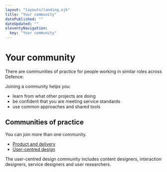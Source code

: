```yaml
---
layout: "layouts/landing.njk"
title: "Your community"
datePublished: ""
dateUpdated: ""
eleventyNavigation:
  key: "Your community"
---
```


# Your community

There are communities of practice for people working in similar roles across Defence.

Joining a community helps you:

- learn from what other projects are doing
- be confident that you are meeting service standards
- use common approaches and shared tools

## Communities of practice

You can join more than one community.

- [Product and delivery](/your-community/product-and-delivery)
- [User-centred design](/your-community/user-centred-design)

The user-centred design community includes content designers, interaction designers, service designers and user researchers.
